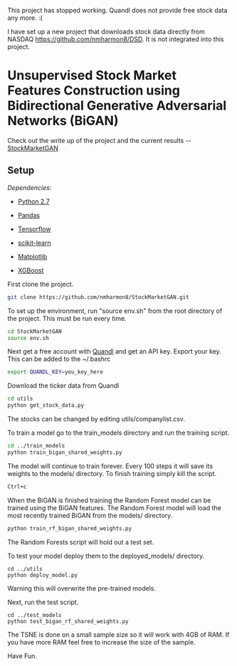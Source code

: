 This project has stopped working. Quandl does not provide free stock data any more. :(

I have set up a new project that downloads stock data directly from NASDAQ https://github.com/nmharmon8/DSD. It is not integrated into this project.

# Unsupervised Stock Market Features Construction using Bidirectional Generative Adversarial Networks (BiGAN)

Check out the write up of the project and the current results -- [StockMarketGAN](https://nmharmon8.github.io/StockMarketGAN/)

## Setup

*Dependencies*:

  * [Python 2.7](https://www.python.org/download/releases/2.7/)

  * [Pandas](https://pandas.pydata.org/)

  * [Tensorflow](https://www.tensorflow.org/)

  * [scikit-learn](http://scikit-learn.org/stable/)

  * [Matplotlib](https://matplotlib.org/)

  * [XGBoost](https://github.com/dmlc/xgboost)

First clone the project.

```bash
git clone https://github.com/nmharmon8/StockMarketGAN.git
```

To set up the environment, run "source env.sh" from the root directory of the project.
This must be run  every time. 

```bash
cd StockMarketGAN
source env.sh
```

Next get a free account with [Quandl](https://www.quandl.com/) and get an API key. Export your key. This can be added to the ~/.bashrc

```bash
export QUANDL_KEY=you_key_here
```

Download the ticker data from Quandl

```bash
cd utils
python get_stock_data.py
```

The stocks can be changed by editing utils/companylist.csv.

To train a model go to the train_models directory and run the training script. 

```bash
cd ../train_models
python train_bigan_shared_weights.py
```
The model will continue to train forever. Every 100 steps it will save its weights to the models/ directory. To finish training simply kill the script. 

```bash
Ctrl+c
```

When the BiGAN is finished training the Random Forest model can be trained using the BiGAN features. The Random Forest model will load the most recently trained BiGAN from the models/ directory. 

```bash
python train_rf_bigan_shared_weights.py
```

The Random Forests script will hold out a test set.

To test your model deploy them to the deployed_models/ directory.   

```
cd ../utils
python deploy_model.py
```
Warning this will overwrite the pre-trained models.

Next, run the test script.

```
cd ../test_models
python test_bigan_rf_shared_weights.py
```
The TSNE is done on a small sample size so it will work with 4GB of RAM. If you have more RAM feel free to increase the size of the sample.

Have Fun.
